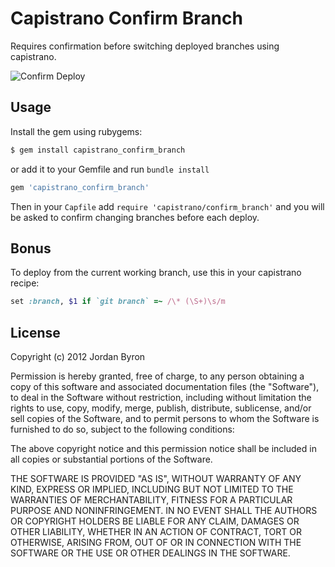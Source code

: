 # Capistrano Confirm Branch

Requires confirmation before switching deployed branches using capistrano.

![Confirm Deploy](http://i.imgur.com/7IdUY.png)

## Usage

Install the gem using rubygems:

```bash
$ gem install capistrano_confirm_branch
```

or add it to your Gemfile and run `bundle install`

```ruby
gem 'capistrano_confirm_branch'
```

Then in your `Capfile` add `require 'capistrano/confirm_branch'` and you will be
asked to confirm changing branches before each deploy.

## Bonus

To deploy from the current working branch, use this in your capistrano recipe:

```ruby
set :branch, $1 if `git branch` =~ /\* (\S+)\s/m
```

## License

Copyright (c) 2012 Jordan Byron

Permission is hereby granted, free of charge, to any person obtaining a copy of this software and associated documentation files (the "Software"), to deal in the Software without restriction, including without limitation the rights to use, copy, modify, merge, publish, distribute, sublicense, and/or sell copies of the Software, and to permit persons to whom the Software is furnished to do so, subject to the following conditions:

The above copyright notice and this permission notice shall be included in all copies or substantial portions of the Software.

THE SOFTWARE IS PROVIDED "AS IS", WITHOUT WARRANTY OF ANY KIND, EXPRESS OR IMPLIED, INCLUDING BUT NOT LIMITED TO THE WARRANTIES OF MERCHANTABILITY, FITNESS FOR A PARTICULAR PURPOSE AND NONINFRINGEMENT. IN NO EVENT SHALL THE AUTHORS OR COPYRIGHT HOLDERS BE LIABLE FOR ANY CLAIM, DAMAGES OR OTHER LIABILITY, WHETHER IN AN ACTION OF CONTRACT, TORT OR OTHERWISE, ARISING FROM, OUT OF OR IN CONNECTION WITH THE SOFTWARE OR THE USE OR OTHER DEALINGS IN THE SOFTWARE.